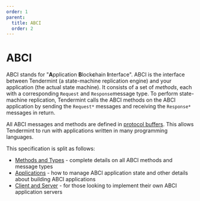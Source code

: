 ```yaml
---
order: 1
parent:
  title: ABCI
  order: 2
---
```


# ABCI

ABCI stands for "**A**pplication **B**lock**c**hain **I**nterface".
ABCI is the interface between Tendermint (a state-machine replication engine)
and your application (the actual state machine). It consists of a set of
_methods_, each with a corresponding `Request` and `Response`message type.
To perform state-machine replication, Tendermint calls the ABCI methods on the
ABCI application by sending the `Request*` messages and receiving the `Response*` messages in return.

All ABCI messages and methods are defined in [protocol buffers](https://github.com/DeAI-Artist/MintAI/blob/v0.34.x/proto/abci/types.proto).
This allows Tendermint to run with applications written in many programming languages.

This specification is split as follows:

- [Methods and Types](./abci.md) - complete details on all ABCI methods and
  message types
- [Applications](./apps.md) - how to manage ABCI application state and other
  details about building ABCI applications
- [Client and Server](./client-server.md) - for those looking to implement their
  own ABCI application servers

